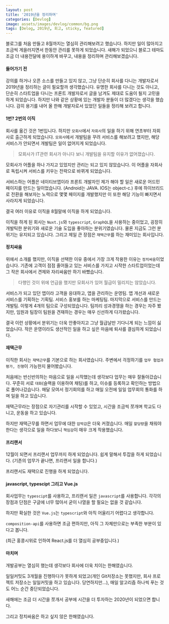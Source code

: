 ```yaml
---
layout: post
title: '2019년을 정리하며'
categories: [Devlog]
image: assets/images/devlog/common/bg.png
tags: [Delog, 2019년, 회고, sticky, featured]
---
```


블로그를 처음 만들고 8월까지는 열심히 관리해보려고 했습니다. 하지만 일이 많아지고 조금씩 게을러지면서 한동안 관리를 못하게 되었습니다. 새해가 되었으니 블로그 테마도 조금 더 내용전달에 용이하게 바꾸고, 내용을 정리하며 관리해보겠습니다.

#### 들어가기 전

강의를 하거나 오픈 소스를 만들고 있지 않고, 그냥 단순히 회사를 다니는 개발자로서 2019년을 정리하는 글이 필요할까 생각했습니다. 유명한 회사를 다니는 것도 아니고, 단순히 스타트업을 다니는 프론트 개발자로서 글을 남겨도 제대로 도움이 될지 고민을 하게 되었습니다. 하지만 나와 같은 상황에 있는 개발자 분들이 더 많겠다는 생각을 했습니다. 감히 용기를 내어 올 한해 개발자로서 있었던 일들을 정리해 보려고 합니다.

#### 1번? 2번의 이직

회사를 옮긴 것은 1번입니다. 하지만 `모회사`에서 `자회사`의 일을 하기 위해 연초부터 자회사로 출근하게 되었습니다. `모회사`에서 개발팀을 꾸려 서비스를 해보려고 했지만, 해당 서비스가 안되면서 개발팀은 일이 없어지게 되었습니다.

> 모회사가 IT관련 회사가 아니다 보니 개발팀을 유지할 이유가 없어졌습니다.

모회사가 어플을 하나 가지고 있었지만 관리는 되고 있지 않았습니다. 이 어플을 자회사로 독립시켜 서비스를 키우는 전략으로 바뀌게 되었습니다.

서비스하는 어플은 네이티브앱이라 프론트 개발자인 제가 해야 할 일은 새로운 어드민 페이지를 만드는 일이었습니다. (Android는 JAVA. IOS는 object-c.) 후에 하이브리드로 전환을 해보자는 노력으로 몇몇 페이지를 개발했지만 이 또한 해당 기능이 빠지면서 사라지게 되었습니다.

결국 여러 이유로 이직을 8월말에 이직을 하게 되었습니다.

이직을 하게 된 회사는 `Nuxt.js`와 `typescript`, `GraphQL`을 사용하는 중이었고, 굉장히 개발틱한 분위기와 새로운 기술 도입을 좋아하는 분위기였습니다. 물론 지금도 그런 분위기는 유지되고 있습니다. 그리고 제일 큰 장점은 `재택근무`를 하는 재미있는 회사입니다.

#### 정치싸움

위에서 소개를 했지만, 이직을 선택한 이유 중에서 가장 크게 작용한 이유는 `정치싸움`이었습니다. 기존에 고객이 점점 줄어들고 있는 서비스를 가지고 시작한 스타트업이었는데 그 작은 회사에서 견제와 자리싸움만 하기 바빴습니다.

> 다행인 것이 위에 언급을 했지만 모회사가 있어 월급이 밀리지는 않았습니다.

서비스가 되고 있던 앱이라 고객을 응대하고, 앱을 관리하는 운영팀. 앱 개선과 새로운 서비스를 기획하는 기획팀. 서비스 홍보를 하는 마케팅팀. 마지막으로 서비스를 만드는 개발팀. 이렇게 4개의 팀으로 구성되었습니다. 팀끼리 성과경쟁을 하는 경우는 자주 봤지만, 임원과 팀장이 팀원을 견재하는 경우는 매우 신선하게 다가왔습니다.

결국 이런 상황에서 분위기는 더욱 안좋아지고 그냥 월급날만 기다니게 되는 느낌이 싫었습니다. 작은 운영이라도 생산적인 일을 하고 싶은 마음에 퇴사를 결심하게 되었습니다.

#### 재택근무

이직한 회사는 `재택근무`를 기본으로 하는 회사였습니다. 주변에서 걱정하기를 `업무 협업과 평가, 진행`이 가능한지 물어봤습니다.

처음에는 반신반의하는 마음으로 일을 시작했는데 생각보다 업무는 매우 잘돌아갔습니다. 꾸준히 서로 `대화`(슬랙을 이용하여 채팅)를 하고, 이슈를 등록하고 확인하는 방법으로 풀어나갔습니다. 매달 모여서 정기회의를 하고 매일 오전에 일일 업무회의 통화를 하며 일을 하고 있습니다.

재택근무라는 장점으로 자기관리를 시작할 수 있었고, 시간을 조금씩 쪼개며 학교도 다니고, 운동을 하고 있습니다.

하지만 재택근무를 하면서 업무에 대한 `압박감`은 더욱 커졌습니다. 매일 `할당량`을 채워야 한다는 생각으로 일을 하다보니 `책임감`이 매우 크게 작용했습니다.

#### 프리랜서

12월이 되면서 프리랜서 업무까지 하게 되었습니다. 쉽게 말해서 투잡을 하게 되었습니다. (기존의 업무가 끝나면, 프리랜서 일을 합니다.)

프리랜서도 재택으로 진행을 하게 되었습니다.

#### javascript, typescipt 그리고 Vue.js

회사업무는 `typescipt`를 사용하고, 프리랜서 일은 `javascript`를 사용합니다. 각각의 장점과 단점은 구글에 너무 많아서 굳이 나열을 할 필요는 없을 것 같습니다.

하지만 확실한 것은 `Vue.js`는 `typescript`와 아직 어울리기 어렵다고 생각합니다.

`composition-api`를 사용하면 조금 편하지만, 아직 그 자체만으로는 부족한 부분이 있다고 봅니다.

(최근 홍콩시위로 인하여 React.js를 더 열심히 공부중입니다.)

#### 마치며

개발공부는 열심히 했는데 생각보다 회사에 더욱 치이는 한해였습니다.

일일커밋도 3개월을 진행하다가 못하게 되었고(개인 Git저장소는 못했지만, 회사 프로젝트 저장소는 일일커밋을 하고 있습니다. 당연하지만...), 매일 알고리즘 하나씩 푸는 것도 어느 순간 중단되었습니다.

새해에는 조금 더 시간을 쪼개서 공부에 시간을 더 투자하는 2020년이 되었으면 합니다.

그리고 정치싸움은 하고 싶지 않은 한해였습니다.
